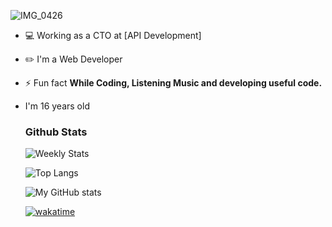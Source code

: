 ![IMG_0426](https://user-images.githubusercontent.com/48949523/94337041-b53c3d00-0011-11eb-9975-3ede5d40aaba.png)

- 💻 Working as a CTO at [API Development]

- ✏️ I'm a Web Developer

- ⚡ Fun fact **While Coding, Listening Music and developing useful code.**

- I'm 16 years old

  ### Github Stats

   ![Weekly Stats](https://github-readme-stats.vercel.app/api/wakatime?username=9795a95e-732c-4101-92ab-b09573aadc5f&theme=dark&layout=compact)
   
   ![Top Langs](https://github-readme-stats.vercel.app/api/top-langs/?username=BlackBird-Coding&theme=dark&layout=compact)

   ![My GitHub stats](https://github-readme-stats.vercel.app/api?username=BlackBird-Coding&show_icons=true&theme=dark)
   
   [![wakatime](https://wakatime.com/badge/user/9795a95e-732c-4101-92ab-b09573aadc5f.svg)](https://wakatime.com/@9795a95e-732c-4101-92ab-b09573aadc5f)
